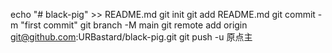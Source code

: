 echo "# black-pig" >> README.md 
git init 
git add README.md 
git commit -m "first commit" 
git branch -M main 
git remote add origin git@github.com:URBastard/black-pig.git
 git push -u 原点主
